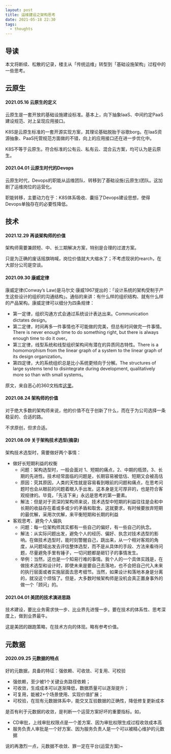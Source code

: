 ```yaml
---
layout: post
title: 运维建设之架构思考
date: 2021-05-18 22:30
tags:
  - thoughts
---
```


## 导读
本文将断续、松散的记录，楼主从「传统运维」转型到「基础设施架构」过程中的一些思考。

## 云原生
#### 2021.05.16 云原生的定义
云原生是一套开放的基础设施建设标准。基本上，向下抽象IaaS、中间约定PaaS建设规范、对上呈现应用接口。

K8S是云原生标准的一套开源实现方案，其理论基础脱胎于谷歌borg。在IaaS资源抽象、PaaS托管规范方面做的不错，向上的应用接口还在进一步优化中。

K8S不等于云原生。符合标准的公有云、私有云、混合云方案，均可认为是云原生。


#### 2021.04.01 云原生时代的Devops
云原生时代，Devops的职能从运维团队、转移到了基础设施(云原生)团队。这加剧了运维岗位的运营化。

职能转移，主要动力在于：K8S体系吸收、囊括了Devops建设思想，使得Devops单独存在的必要性降低。

## 技术
#### 2021.12.29 再谈架构师的价值
架构师需要兼顾短、中、长三期解决方案，特别是合理的过渡方案。

只是为正确的废话摇旗呐喊，岗位价值就大大缩水了；不考虑现状的rearch，在大部分公司是空谈。


#### 2021.09.30 康威定律
康威定律(Conway’s Law)是马尔文·康威1967提出的：「设计系统的架构受制于产生这些设计的组织的沟通结构」。通俗的来讲：有什么样的组织结构、就有什么样的产品架构。康威定律可以细分为四条规律：

- 第一定律，组织沟通方式会通过系统设计表达出来。Communication dictates design。
- 第二定律，时间再多一件事情也不可能做的完美，但总有时间做完一件事情。There is never enough time to do something right, but there is always enough time to do it over。
- 第三定律，线型系统和线型组织架构间有潜在的异质同态特性。There is a homomorphism from the linear graph of a system to the linear graph of its design organization。
- 第四定律，大的系统组织总是比小系统更倾向于分解。The structures of large systems tend to disintegrate during development, qualitatively more so than with small systems。

原文，来自恶心的360文档库[这里](http://www.360doc.com/content/20/0706/07/68627098_922518179.shtml)。


#### 2021.08.24 架构师的价值
对于绝大多数的架构师来说，他的价值不在于创新了什么，而在于为公司选择一条稳妥的、合适的路。

不求原创，但求合适。

#### 2021.08.09 关于架构技术选型(摘录)
架构技术选型时，需要做好两个事情：

- 做好长短期利益的权衡
    - 问题：架构选型时，一般会面对 1、短期的痛点，2、中期的瓶颈，3、长期的先进性。技术经常面临的问题是，长期容易被低估、短期又会被高估
    - 原因：究其原因，人类的天性就是容易看到眼前的问题和痛点，在思考问题时也会从眼前的问题着眼入手出发。这本身是无可厚非的，也是符合客观规律的。毕竟，「先活下来」永远是思考的第一要素。
    - 解法：但是对于资深的架构师来说，技术选型中短期的利益往往是会和中长期的收益存在着或多或少的矛盾和取舍。这就要求，有时候要放弃短期的最优解，采用次优解，来平衡短期和长期的利益
- 客观思考、避免个人偏执
    - 问题：每一位架构师其实都有一些自己的偏好，有一些自己的执念。
    - 解法：从实际问题出发，避免个人的经历、偏好、执念对技术选型的影响。在做技术选型时，能时刻警醒自己，跳出来，从一个相对客观的角度，从问题域出发去评估整体选型，而不是从具体的手段、方法来看待问题，尽量避免手里有锤子，一切问题都是砸钉子的事情发生。
    - 举例：当然，这也是一个知易行难的事情。我个人的一个具体实践是，在做技术选型和设计时，即使未来是要自己去落地，也不会把自己代入未来的执行层面或者实施层面去思考细节。当然，如果设计和落地本身是分离的，就没这个烦恼了。但是，大多数时候架构师是没机会真正置身事外的做一个「顾问」的。


#### 2021.04.01 美团的技术演进思路
技术建设，要比业务需求快一步、比业界先进慢一步。要在技术的体系性、思考深度上，做到业界最牛。

这是美团的跟跑策略，在技术方向的体现。略有参考价值。

## 元数据
#### 2020.09.25 元数据的特点
好的元数据，具备的特征：强依赖、可收敛、可复用、可校验

- 强依赖，至少被1个关键业务路径依赖；
- 可收敛，生成成本可以逐渐降低，数据质量可以逐渐提升；
- 可复用，能被2+个场景使用、实现价值扩展；
- 可校验，在现有元数据体系中，能交叉互验数据的正确性，降低修复更新成本

是否有利于元数据的收敛，是判断一个运营方案好坏的重要指标。如，

- CD审批，上线审批权限点是一个差方案、因为审批权限生成过程收敛成本高
- 服务负责人审批是一个好方案、因为服务负责人是一个可以被精心维护的元数据

说的再激烈一点，元数据不收敛、罪一定在平台(运营方案)~
